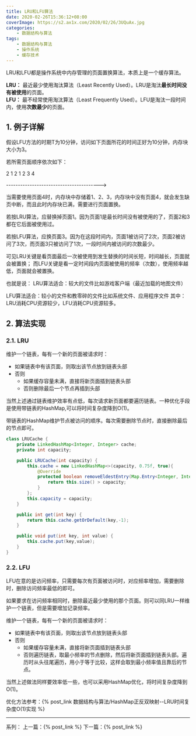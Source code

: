 ```yaml
---
title: LRU和LFU算法
date: 2020-02-26T15:36:12+08:00
coverImage: https://s2.ax1x.com/2020/02/26/3UQuAx.jpg
categories: 
    - 数据结构与算法
tags: 
    - 数据结构与算法
    - 操作系统
    - 缓存技术
---
```

<!-- toc -->
LRU和LFU都是操作系统中内存管理的页面置换算法，本质上是一个缓存算法。

**LRU：** 最近最少使用淘汰算法（Least Recently Used）。LRU是淘汰**最长时间没有被使用**的页面。  
**LFU：** 最不经常使用淘汰算法（Least Frequently Used）。LFU是淘汰一段时间内，使用**次数最少**的页面。

<!-- more -->

## 1. 例子详解

假设LFU方法的时期T为10分钟，访问如下页面所花的时间正好为10分钟，内存块大小为3。

若所需页面顺序依次如下：

2  1  2  1  2  3  4

---------------------------------------->

当需要使用页面4时，内存块中存储着1、2、3，内存块中没有页面4，就会发生缺页中断，而且此时内存块已满，需要进行页面置换。

若按LRU算法，应替换掉页面1。因为页面1是最长时间没有被使用的了，页面2和3都在它后面被使用过。

若按LFU算法，应换页面3。因为在这段时间内，页面1被访问了2次，页面2被访问了3次，而页面3只被访问了1次，一段时间内被访问的次数最少。

可见LRU关键是看页面最后一次被使用到发生替换的时间长短，时间越长，页面就会被置换； 而LFU关键是看一定时间段内页面被使用的频率（次数），使用频率越低，页面就会被置换。

也就是说： LRU算法适合：较大的文件比如游戏客户端（最近加载的地图文件） 

LFU算法适合：较小的文件和教零碎的文件比如系统文件、应用程序文件 其中：LRU消耗CPU资源较少，LFU消耗CPU资源较多。

## 2. 算法实现

### 2.1. LRU

维护一个链表，每有一个新的页面被请求时：
- 如果链表中有该页面，则取出该节点放到链表头部
- 否则
    - 如果缓存容量未满，直接将新页面插到链表头部
    - 否则删除最后一个节点再插到头部

当然上述通过链表维护效率有点低，每次请求新页面都要遍历链表。一种优化手段是使用带链表的HashMap,可以将时间复杂度降到O(1)。

带链表的HashMap维护节点被访问的顺序。每次需要删除节点时，直接删除最后的节点即可。

``` Java
class LRUCache {
    private LinkedHashMap<Integer, Integer> cache;
    private int capacity;

    public LRUCache(int capacity) {
        this.cache = new LinkedHashMap<>(capacity, 0.75f, true){
            @Override
            protected boolean removeEldestEntry(Map.Entry<Integer, Integer> eldest) {
                return this.size() > capacity;
            }
        };
        this.capacity = capacity;
    }

    public int get(int key) {
        return this.cache.getOrDefault(key,-1);
    }

    public void put(int key, int value) {
        this.cache.put(key,value);
    }
}
```

### 2.2. LFU

LFU在意的是访问频率，只需要每次有页面被访问时，对应频率增加，需要删除时，删除访问频率最低的即可。

如果要求在访问频率相同时，删除最近最少使用的那个页面。则可以同LRU一样维护一个链表，但是需要增加记录频率。

维护一个链表，每有一个新的页面被请求时：
- 如果链表中有该页面，则取出该节点放到链表头部
- 否则
    - 如果缓存容量未满，直接将新页面插到链表头部
    - 否则遍历链表，取最小频率的节点删除，然后将新页面插到链表头部。遍历时从头往尾遍历，用小于等于比较，这样会取到最小频率值且靠后的节点。

当然上述做法同样要效率低一些，也可以采用HashMap优化，将时间复杂度降到O(1)。

优化方法参考：{% post_link 数据结构与算法/HashMap正反双映射--LRU时间复杂度O(1)实现 %}

---

系列：
上一篇：{% post_link  %}
下一篇：{% post_link  %}
